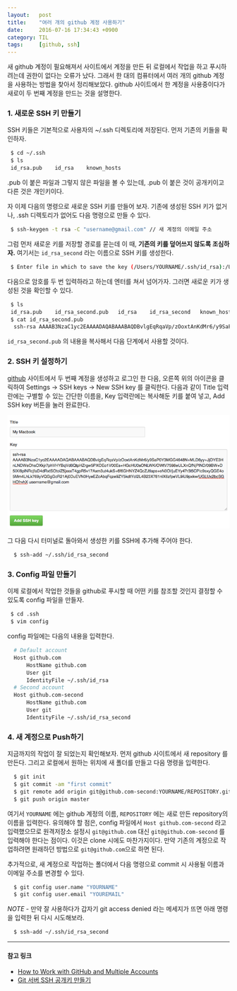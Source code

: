 ```yaml
---
layout:   post
title:    "여러 개의 github 계정 사용하기"
date:     2016-07-16 17:34:43 +0900
category: TIL
tags:     [github, ssh]
---
```


새 github 계정이 필요해져서 사이트에서 계정을 만든 뒤 로컬에서 작업을 하고 푸시하려는데 권한이 없다는 오류가 났다. 그래서 한 대의 컴퓨터에서 여러 개의 github 계정을 사용하는 방법을 찾아서 정리해보았다. github 사이트에서 한 계정을 사용중이다가 새로이 두 번째 계정을 만드는 것을 설명한다.

### 1. 새로운 SSH 키 만들기
SSH 키들은 기본적으로 사용자의 ~/.ssh 디렉토리에 저장된다. 먼저 기존의 키들을 확인하자.

```bash
 $ cd ~/.ssh
 $ ls
 id_rsa.pub    id_rsa    known_hosts
```

.pub 이 붙은 파일과 그렇지 않은 파일을 볼 수 있는데, .pub 이 붙은 것이 공개키이고 다른 것은 개인키이다.

자 이제 다음의 명령으로 새로운 SSH 키를 만들어 보자. 기존에 생성된 SSH 키가 없거나, .ssh 디렉토리가 없어도 다음 명령으로 만들 수 있다.

```bash
 $ ssh-keygen -t rsa -C "username@gmail.com" // 새 계정의 이메일 주소
```

그럼 먼저 새로운 키를 저장할 경로를 묻는데 이 때, **기존의 키를 덮어쓰지 않도록 조심하자.** 여기서는 ```id_rsa_second``` 라는 이름으로 SSH 키를 생성한다.

```bash
 $ Enter file in which to save the key (/Users/YOURNAME/.ssh/id_rsa):/Users/YOURNAME/.ssh/id_rsa_second
```

다음으로 암호를 두 번 입력하라고 하는데 엔터를 쳐서 넘어가자. 그러면 새로운 키가 생성된 것을 확인할 수 있다.

```bash
 $ ls
 id_rsa.pub    id_rsa_second.pub   id_rsa    id_rsa_second   known_hosts
 $ cat id_rsa_second.pub
  ssh-rsa AAAAB3NzaC1yc2EAAAADAQABAAABAQDBvlgEqRqaVp/zOoxtAnKdMr6/y9SaP0Y3MGG4648N+MLD6yy+JjOYE3HnLNDWsOhsOXkjr7phVHYBqVd6QtpHZrgw5PXOEo1V00Es+HGcHU0sONLWK/OWtV7598eULXnQfNjPlND/09BW+D5IXI8plNRcjfaD4dRxtSOtolZ5jxxxT4gpR5v17Axm3ut4ukS+6f6GHNYZ4QcZJtlaps+eN0Ol/juEYy47r3l5CPIc9sxyQGE4o5Mm4LhLk769yVQGgGcR21Aj0DuEVN0HyeEZcAbqFqze9ZY5kdtYcI2L4B23X781nlX6zfpeVL9iU9pxkw/UGLUx2bcSGHOfrvhX username@gmail.com
```

`id_rsa_second.pub` 의 내용을 복사해서 다음 단계에서 사용할 것이다.

### 2. SSH 키 설정하기

[github](https://github.com) 사이트에서 두 번째 계정을 생성하고 로그인 한 다음, 오른쪽 위의 아이콘을 클릭하여 Settings ->  SSH keys -> New SSH key 를 클릭한다.
다음과 같이 Title 입력란에는 구별할 수 있는 간단한 이름을, Key 입력란에는 복사해둔 키를 붙여 넣고, Add SSH key 버튼을 눌러 완료한다.

![new SSH key](/assets/images/blog/2016-07-16-1.png)

그 다음 다시 터미널로 돌아와서 생성한 키를 SSH에 추가해 주어야 한다.

```bash
  $ ssh-add ~/.ssh/id_rsa_second
```

### 3. Config 파일 만들기
이제 로컬에서 작업한 것들을 github로 푸시할 때 어떤 키를 참조할 것인지 결정할 수 있도록 config 파일을 만들자.

```bash
 $ cd .ssh
 $ vim config
```

config 파일에는 다음의 내용을 입력한다.

```bash
  # Default account
  Host github.com
      HostName github.com
      User git
      IdentityFile ~/.ssh/id_rsa
  # Second account
  Host github.com-second
      HostName github.com
      User git
      IdentityFile ~/.ssh/id_rsa_second
```


### 4. 새 계정으로 Push하기

지금까지의 작업이 잘 되었는지 확인해보자. 먼저 github 사이트에서 새 repository 를 만든다. 그리고 로컬에서 원하는 위치에 새 폴더를 만들고 다음 명령을 입력한다.

```bash
  $ git init
  $ git commit -am "first commit"
  $ git remote add origin git@github.com-second:YOURNAME/REPOSITORY.git
  $ git push origin master
```

여기서 `YOURNAME` 에는 github 계정의 이름, `REPOSITORY` 에는 새로 만든 repository의 이름을 입력한다. 유의해야 할 점은, config 파일에서 `Host github.com-second` 라고 입력했으므로 원격저장소 설정시 `git@github.com` 대신 `git@github.com-second` 를 입력해야 한다는 점이다. 이것은 clone 시에도 마찬가지이다. 만약 기존의 계정으로 작업하려면 원래하던 방법으로 `git@github.com`으로 하면 된다.


추가적으로, 새 계정으로 작업하는 폴더에서 다음 명령으로 commit 시 사용될 이름과 이메일 주소를 변경할 수 있다.

```bash
  $ git config user.name "YOURNAME"
  $ git config user.email "YOUREMAIL"
```




_NOTE_ - 만약 잘 사용하다가 갑자기 git access denied 라는 메세지가 뜨면 아래 명령을 입력한 뒤 다시 시도해보라.

```bash
  $ ssh-add ~/.ssh/id_rsa_second
```


---

#### 참고 링크
  * [How to Work with GitHub and Multiple Accounts](http://code.tutsplus.com/tutorials/quick-tip-how-to-work-with-github-and-multiple-accounts--net-22574)
  * [Git 서버 SSH 공개키 만들기](https://git-scm.com/book/ko/v1/Git-서버-SSH-공개키-만들기)
